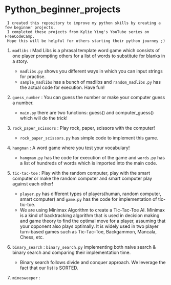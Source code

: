 # Python_beginner_projects

     I created this repository to improve my python skills by creating a few beginner projects. 
     I completed these projects from Kylie Ying's YouTube series on FreeCodeCamp.
     Hope this will be helpful for others starting their python journey ;)

1. `madlibs` : Mad Libs is a phrasal template word game which consists of one player prompting others for a list of words to substitute for blanks in a story.
   - `madlibs.py` shows you different ways in which you can input strings for practise.
   - `sample_madlibs` has a bunch of madlibs and `random_madlibs.py` has the actual code for execution. Have fun! 
   
2. `guess_number` : You can guess the number or make your computer guess a number.
     - `main.py` there are two functions: guess() and computer_guess() which will do the trick!
     
3. `rock_paper_scissors` : Play rock, paper, scissors with the computer!
     - `rock_paper_scissors.py` has simple code to implement this game.
     
4. `hangman` : A word game where you test your vocabulary!
     - `hangman.py` has the code for execution of the game and `words.py` has a list of hundreds of words which is imported into the main code.
     
5. `tic-tac-toe` : Play with the random computer, play with the smart computer or make the random computer and smart computer play against each other!     
     - `player.py` has different types of players(human, random computer, smart computer) and `game.py` has the code for implementation of tic-tic-toe.
     - We are using Minimax Algorithm to create a Tic-Tac-Toe AI. Minimax is a kind of backtracking algorithm that is used in decision making and game theory to find the optimal          move for a player, assuming that your opponent also plays optimally. It is widely used in two player turn-based games such as Tic-Tac-Toe, Backgammon, Mancala, Chess, etc.
6. `binary_search` : `binary_search.py` implementing both naive search & binary search and comparing their implementation time.
     - Binary search follows divide and conquer approach. We leverage the fact that our list is SORTED.
7. `minesweeper` :
